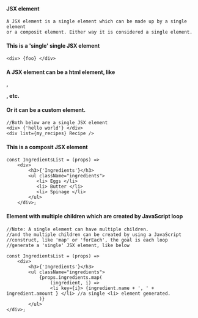 #### JSX element

    A JSX element is a single element which can be made up by a single element
    or a composit element. Either way it is considered a single element.

#### This is a 'single' single JSX element
    <div> {foo} </div>
    
#### A JSX element can be a html element, like <p>, <div>, <span> etc.
#### Or it can be a custom element.
    //Both below are a single JSX element
    <div> {'hello world'} </div>
    <div list={my_recipes} Recipe />
    
#### This is a composit JSX element    
    const IngredientsList = (props) =>
        <div>
            <h3>{'Ingredients'}</h3>
            <ul className="ingredients">
               <li> Eggs </li>
               <li> Butter </li>
               <li> Spinage </li>
            </ul>
        </div>;

#### Element with multiple children which are created by JavaScript loop

    //Note: A single element can have multiple children.
    //and the multiple children can be created by using a JavaScript
    //construct, like 'map' or 'forEach', the goal is each loop
    //generate a 'single' JSX element, like below
    
    const IngredientsList = (props) =>
        <div>
            <h3>{'Ingredients'}</h3>
            <ul className="ingredients">
                {props.ingredients.map(
                    (ingredient, i) =>
                    <li key={i}> {ingredient.name + ', ' + ingredient.amount } </li> //a single <li> element generated.
                )}
            </ul>
    </div>;
